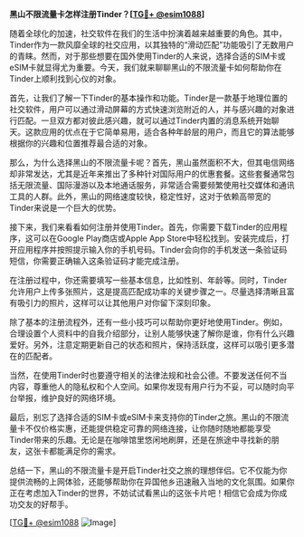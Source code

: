 **黑山不限流量卡怎样注册Tinder？[[TG💪+ @esim1088](https://t.me/s/esim1088)]**

随着全球化的加速，社交软件在我们的生活中扮演着越来越重要的角色。其中，Tinder作为一款风靡全球的社交应用，以其独特的“滑动匹配”功能吸引了无数用户的青睐。然而，对于那些想要在国外使用Tinder的人来说，选择合适的SIM卡或eSIM卡就显得尤为重要。今天，我们就来聊聊黑山的不限流量卡如何帮助你在Tinder上顺利找到心仪的对象。

首先，让我们了解一下Tinder的基本操作和功能。Tinder是一款基于地理位置的社交软件，用户可以通过滑动屏幕的方式快速浏览附近的人，并与感兴趣的对象进行匹配。一旦双方都对彼此感兴趣，就可以通过Tinder内置的消息系统开始聊天。这款应用的优点在于它简单易用，适合各种年龄层的用户，而且它的算法能够根据你的兴趣和位置推荐最合适的对象。

那么，为什么选择黑山的不限流量卡呢？首先，黑山虽然面积不大，但其电信网络却非常发达，尤其是近年来推出了多种针对国际用户的优惠套餐。这些套餐通常包括无限流量、国际漫游以及本地通话服务，非常适合需要频繁使用社交媒体和通讯工具的人群。此外，黑山的网络速度较快，稳定性好，这对于依赖高带宽的Tinder来说是一个巨大的优势。

接下来，我们来看看如何注册并使用Tinder。首先，你需要下载Tinder的应用程序，这可以在Google Play商店或Apple App Store中轻松找到。安装完成后，打开应用程序并按照提示输入你的手机号码。Tinder会向你的手机发送一条验证码短信，你需要正确输入这条验证码才能完成注册。

在注册过程中，你还需要填写一些基本信息，比如性别、年龄等。同时，Tinder允许用户上传多张照片，这是提高匹配成功率的关键步骤之一。尽量选择清晰且富有吸引力的照片，这样可以让其他用户对你留下深刻印象。

除了基本的注册流程外，还有一些小技巧可以帮助你更好地使用Tinder。例如，合理设置个人资料中的自我介绍部分，让别人能够快速了解你是谁，你有什么兴趣爱好。另外，注意定期更新自己的状态和照片，保持活跃度，这样可以吸引更多潜在的匹配者。

当然，在使用Tinder时也要遵守相关的法律法规和社会公德。不要发送任何不当内容，尊重他人的隐私权和个人空间。如果你发现有用户行为不妥，可以随时向平台举报，维护良好的网络环境。

最后，别忘了选择合适的SIM卡或eSIM卡来支持你的Tinder之旅。黑山的不限流量卡不仅价格实惠，还能提供稳定可靠的网络连接，让你随时随地都能享受Tinder带来的乐趣。无论是在咖啡馆里悠闲地刷屏，还是在旅途中寻找新的朋友，这张卡都能满足你的需求。

总结一下，黑山的不限流量卡是开启Tinder社交之旅的理想伴侣。它不仅能为你提供流畅的上网体验，还能够帮助你在异国他乡迅速融入当地的文化氛围。如果你正在考虑加入Tinder的世界，不妨试试看黑山的这张卡片吧！相信它会成为你成功交友的好帮手。

[[TG💪+ @esim1088](https://t.me/s/esim1088) ![Image](https://i.postimg.cc/4NQfJmqS/Snipaste-2025-05-13-00-14-12.png)]